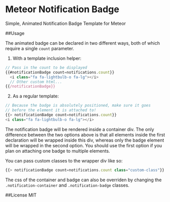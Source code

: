 Meteor Notification Badge
=========================

Simple, Animated Notification Badge Template for Meteor

##Usage

The animated badge can be declared in two different ways, both of which require a single `count` parameter.

1. With a template inclusion helper:

```javascript
// Pass in the count to be displayed
{{#notificationBadge count=notifications.count}}
  <i class="fa fa-lightbulb-o fa-lg"></i>
  // Other custom html...
{{/notificationBadge}}
```

2. As a regular template:

```javascript
// Because the badge is absolutely positioned, make sure it goes
// before the element it is attached to!
{{> notificationBadge count=notifications.count}}
<i class="fa fa-lightbulb-o fa-lg"></i>
```

The notification badge will be rendered inside a container div. The only difference between the two options above is that all elements inside the first declaration will be wrapped inside this div, whereas only the badge element will be wrapped in the second option. You should use the first option if you plan on attaching one badge to multiple elements.

You can pass custom classes to the wrapper div like so:
```javascript
{{> notificationBadge count=notifications.count class="custom-class"}}
```

The css of the container and badge can also be overriden by changing the `.notification-container` and `.notification-badge` classes.

##License
MIT